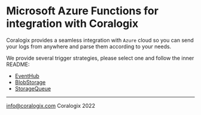 # Microsoft Azure Functions for integration with Coralogix

Coralogix provides a seamless integration with ``Azure`` cloud so you can send your logs from anywhere and parse them according to your needs.

We provide several trigger strategies, please select one and follow the inner README:
- [EventHub](/EventHub)
- [BlobStorage](/BlobStorage)
- [StorageQueue](/StorageQueue)

---
info@coralogix.com
Coralogix 2022